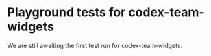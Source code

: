 # Playground tests for codex-team-widgets
We are still awaiting the first test run for codex-team-widgets.
